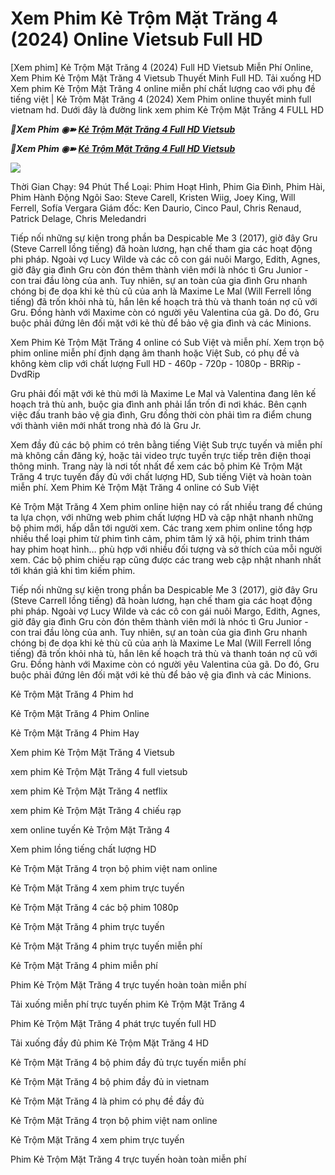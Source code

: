 <h1>Xem Phim Kẻ Trộm Mặt Trăng 4 (2024) Online Vietsub Full HD </h1>

[Xem phim] Kẻ Trộm Mặt Trăng 4 (2024) Full HD Vietsub Miễn Phí Online, Xem Phim Kẻ Trộm Mặt Trăng 4 Vietsub Thuyết Minh Full HD. Tải xuống HD Xem phim Kẻ Trộm Mặt Trăng 4 online miễn phí chất lượng cao với phụ đề tiếng việt | Kẻ Trộm Mặt Trăng 4 (2024) Xem Phim online thuyết minh full vietnam hd. Dưới đây là đường link xem phim Kẻ Trộm Mặt Trăng 4 FULL HD

<p><b><I>📀Xem Phim ◉➽ <a href="https://hutagon.com/vi/movie/519182" rel="noopener">Kẻ Trộm Mặt Trăng 4 Full HD Vietsub</a></I></b></p>

<p><b><I>📀Xem Phim ◉➽ <a href="https://hutagon.com/vi/movie/519182" rel="noopener">Kẻ Trộm Mặt Trăng 4 Full HD Vietsub</a></I></b></p>

<img src="https://dx35vtwkllhj9.cloudfront.net/universalstudios/despicable-me-4/images/regions/us/share.jpg" />

Thời Gian Chạy: 94 Phút
Thể Loại: Phim Hoạt Hình, Phim Gia Đình, Phim Hài, Phim Hành Động
Ngôi Sao: Steve Carell, Kristen Wiig, Joey King, Will Ferrell, Sofía Vergara
Giám đốc: Ken Daurio, Cinco Paul, Chris Renaud, Patrick Delage, Chris Meledandri

Tiếp nối những sự kiện trong phần ba Despicable Me 3 (2017), giờ đây Gru (Steve Carrell lồng tiếng) đã hoàn lương, hạn chế tham gia các hoạt động phi pháp. Ngoài vợ Lucy Wilde và các cô con gái nuôi Margo, Edith, Agnes, giờ đây gia đình Gru còn đón thêm thành viên mới là nhóc tì Gru Junior - con trai đầu lòng của anh. Tuy nhiên, sự an toàn của gia đình Gru nhanh chóng bị đe dọa khi kẻ thù cũ của anh là Maxime Le Mal (Will Ferrell lồng tiếng) đã trốn khỏi nhà tù, hắn lên kế hoạch trả thù và thanh toán nợ cũ với Gru. Đồng hành với Maxime còn có người yêu Valentina của gã. Do đó, Gru buộc phải đứng lên đối mặt với kẻ thù để bảo vệ gia đình và các Minions.

Xem Phim Kẻ Trộm Mặt Trăng 4 online có Sub Việt và miễn phí. Xem trọn bộ phim online miễn phí định dạng âm thanh hoặc Việt Sub, có phụ đề và không kèm clip với chất lượng Full HD - 460p - 720p - 1080p - BRRip - DvdRip

Gru phải đối mặt với kẻ thù mới là Maxime Le Mal và Valentina đang lên kế hoạch trả thù anh, buộc gia đình anh phải lẩn trốn đi nơi khác. Bên cạnh việc đấu tranh bảo vệ gia đình, Gru đồng thời còn phải tìm ra điểm chung với thành viên mới nhất trong nhà đó là Gru Jr.

Xem đầy đủ các bộ phim có trên bằng tiếng Việt Sub trực tuyến và miễn phí mà không cần đăng ký, hoặc tải video trực tuyến trực tiếp trên điện thoại thông minh. Trang này là nơi tốt nhất để xem các bộ phim Kẻ Trộm Mặt Trăng 4 trực tuyến đầy đủ với chất lượng HD, Sub tiếng Việt và hoàn toàn miễn phí. Xem Phim Kẻ Trộm Mặt Trăng 4 online có Sub Việt

Kẻ Trộm Mặt Trăng 4 Xem phim online hiện nay có rất nhiều trang để chúng ta lựa chọn, với những web phim chất lượng HD và cập nhật nhanh những bộ phim mới, hấp dẫn tới người xem. Các trang xem phim online tổng hợp nhiều thể loại phim từ phim tình cảm, phim tâm lý xã hội, phim trinh thám hay phim hoạt hình… phù hợp với nhiều đối tượng và sở thích của mỗi người xem. Các bộ phim chiếu rạp cũng được các trang web cập nhật nhanh nhất tới khán giả khi tìm kiếm phim.

Tiếp nối những sự kiện trong phần ba Despicable Me 3 (2017), giờ đây Gru (Steve Carrell lồng tiếng) đã hoàn lương, hạn chế tham gia các hoạt động phi pháp. Ngoài vợ Lucy Wilde và các cô con gái nuôi Margo, Edith, Agnes, giờ đây gia đình Gru còn đón thêm thành viên mới là nhóc tì Gru Junior - con trai đầu lòng của anh. Tuy nhiên, sự an toàn của gia đình Gru nhanh chóng bị đe dọa khi kẻ thù cũ của anh là Maxime Le Mal (Will Ferrell lồng tiếng) đã trốn khỏi nhà tù, hắn lên kế hoạch trả thù và thanh toán nợ cũ với Gru. Đồng hành với Maxime còn có người yêu Valentina của gã. Do đó, Gru buộc phải đứng lên đối mặt với kẻ thù để bảo vệ gia đình và các Minions.

Kẻ Trộm Mặt Trăng 4 Phim hd

Kẻ Trộm Mặt Trăng 4 Phim Online

Kẻ Trộm Mặt Trăng 4 Phim Hay

Xem phim Kẻ Trộm Mặt Trăng 4 Vietsub

xem phim Kẻ Trộm Mặt Trăng 4 full vietsub

xem phim Kẻ Trộm Mặt Trăng 4 netflix

xem phim Kẻ Trộm Mặt Trăng 4 chiếu rạp

xem online tuyến Kẻ Trộm Mặt Trăng 4

Xem phim lồng tiếng chất lượng HD

Kẻ Trộm Mặt Trăng 4 trọn bộ phim việt nam online

Kẻ Trộm Mặt Trăng 4 xem phim trực tuyến

Kẻ Trộm Mặt Trăng 4 các bộ phim 1080p

Kẻ Trộm Mặt Trăng 4 phim trực tuyến

Kẻ Trộm Mặt Trăng 4 phim trực tuyến miễn phí

Kẻ Trộm Mặt Trăng 4 phim miễn phí

Phim Kẻ Trộm Mặt Trăng 4 trực tuyến hoàn toàn miễn phí

Tải xuống miễn phí trực tuyến phim Kẻ Trộm Mặt Trăng 4

Phim Kẻ Trộm Mặt Trăng 4 phát trực tuyến full HD

Tải xuống đầy đủ phim Kẻ Trộm Mặt Trăng 4 HD

Kẻ Trộm Mặt Trăng 4 bộ phim đầy đủ trực tuyến miễn phí

Kẻ Trộm Mặt Trăng 4 bộ phim đầy đủ in vietnam

Kẻ Trộm Mặt Trăng 4 là phim có phụ đề đầy đủ

Kẻ Trộm Mặt Trăng 4 trọn bộ phim việt nam online

Kẻ Trộm Mặt Trăng 4 xem phim trực tuyến

Phim Kẻ Trộm Mặt Trăng 4 trực tuyến hoàn toàn miễn phí
